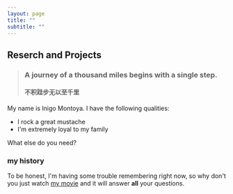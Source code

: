 ```yaml
---
layout: page
title: ""
subtitle: ""
---
```

## Reserch and Projects
> ### A journey of a thousand miles begins with a single step. 
> #### 不积跬步无以至千里
My name is Inigo Montoya. I have the following qualities:

- I rock a great mustache
- I'm extremely loyal to my family

What else do you need?

### my history

To be honest, I'm having some trouble remembering right now, so why don't you just watch [my movie](http://en.wikipedia.org/wiki/The_Princess_Bride_%28film%29) and it will answer **all** your questions.
